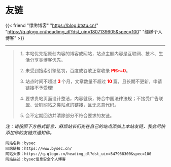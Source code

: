 ﻿# 友链


{{< friend "缥缈博客" "https://blog.btstu.cn/" "https://q.qlogo.cn/headimg_dl?dst_uin=1807139605&spec=100" "缥缈个人博客" >}}

---

> 1. 本站优先招原创内容的博客或网站，站点主题内容是互联网、技术、生活分享类博客优先。
>    
> 2. 未受到搜索引擎惩罚，百度或谷歌正常收录 <b style="color:red;">PR>=0</b>。
>    
> 3. 站点时间不超过<b style="color:red;"> 3 </b>个月，文章数量不超过 <b style="color:red;"> 10 </b> 篇，且长期不更新，申请链接不予受理!
>    
> 4. 要求贵站页面设计整洁，内容健康，符合中国法律法规；不接受广告联盟、营销网站之类站点的链接，且无恶意代码。
>    
> 5. 会不定期回访并清除部分不符合要求的友链。
   
*注：请按照下方格式留言，麻烦站长们先在自己的站点添加上本站友链，我会尽快添加你的友链并通知你。*

```Code
网站名称：bysec
网站链接：https://www.bysec.cn/
网站头像：https://q.qlogo.cn/headimg_dl?dst_uin=547968300&spec=100
网站描述：bysec信息安全个人博客
```
